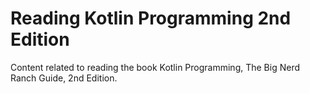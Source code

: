 # Reading Kotlin Programming 2nd Edition

Content related to reading the book Kotlin Programming, The Big Nerd Ranch Guide, 2nd Edition.

